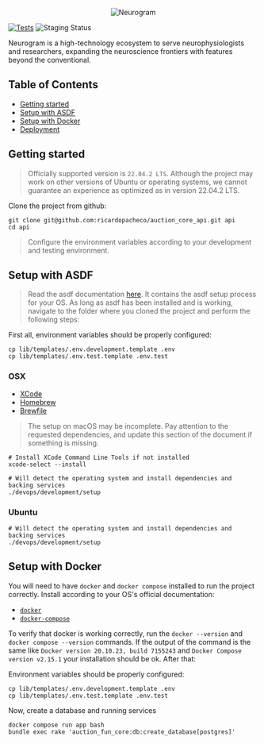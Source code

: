 <p align="center">
  <img src="https://uploads-ssl.webflow.com/6279e57369b082b63476a825/6279e57369b082f26a76a859_Asset%204%201.svg" alt="Neurogram">
</p>

[![Tests](https://github.com/Neurogram-tech/neurogram-mono/actions/workflows/ci.yml/badge.svg)](https://github.com/Neurogram-tech/neurogram-mono/actions/workflows/ci.yml) ![Staging Status](https://img.shields.io/website?url=https%3A%2F%2Ftesting.stag.neurogram.com%2F&label=staging)

Neurogram is a high-technology ecosystem to serve neurophysiologists and researchers, expanding the neuroscience frontiers with features beyond the conventional.

## Table of Contents

- [Getting started](#getting-started)
- [Setup with ASDF](#setup-with-asdf)
- [Setup with Docker](#setup-with-docker)
- [Deployment](#deployment)

## Getting started

> Officially supported version is `22.04.2 LTS`. Although the project may work on other versions of Ubuntu or operating systems, we cannot guarantee an experience as optimized as in version 22.04.2 LTS.

Clone the project from github:

```shell
git clone git@github.com:ricardopacheco/auction_core_api.git api
cd api
```

> Configure the environment variables according to your development and testing environment.

## Setup with ASDF

> Read the asdf documentation [here](https://asdf-vm.com/#/core-manage-asdf). It contains the asdf setup process for your OS. As long as asdf has been installed and is working, navigate to the folder where you cloned the project and perform the following steps:

First all, environment variables should be properly configured:

```shell
cp lib/templates/.env.development.template .env
cp lib/templates/.env.test.template .env.test
```

### OSX

- [XCode](https://developer.apple.com/xcode/)
- [Homebrew](https://brew.sh/)
- [Brewfile](https://github.com/Homebrew/homebrew-bundle)

> The setup on macOS may be incomplete. Pay attention to the requested dependencies, and update this section of the document if something is missing.

```shell
# Install XCode Command Line Tools if not installed
xcode-select --install

# Will detect the operating system and install dependencies and backing services
./devops/development/setup
```

### Ubuntu

```shell
# Will detect the operating system and install dependencies and backing services
./devops/development/setup
```

## Setup with Docker

You will need to have `docker` and `docker compose` installed to run the project correctly. Install according to your OS's official documentation:

- [`docker`](https://docs.docker.com/engine/install/)
- [`docker-compose`](https://docs.docker.com/compose/install/)

To verify that docker is working correctly, run the `docker --version` and `docker compose --version` commands. If the output of the command is the same like `Docker version 20.10.23, build 7155243` and `Docker Compose version v2.15.1` your installation should be ok. After that:

Environment variables should be properly configured:

```shell
cp lib/templates/.env.development.template .env
cp lib/templates/.env.test.template .env.test
```

Now, create a database and running services

```shell
docker compose run app bash
bundle exec rake 'auction_fun_core:db:create_database[postgres]'
```
